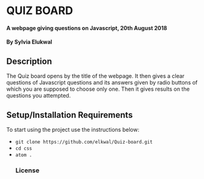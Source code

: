 # QUIZ BOARD

#### A webpage giving questions on Javascript, 20th August 2018

#### By **Sylvia Elukwal**

## Description

The Quiz board opens by the title of the webpage. It then gives a clear questions of Javascript questions and its answers given by radio buttons of which you are supposed to choose only one. Then it gives results on the questions you attempted.

## Setup/Installation Requirements

To start using the project use the instructions below:

-   `git clone https://github.com/elkwal/Quiz-board.git`
-   `cd css`
-   `atom .`
    ### License
